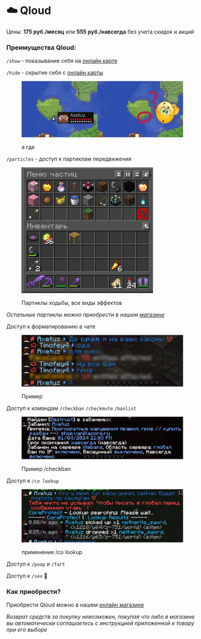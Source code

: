 # ☁️ Qloud

Цены: **175 руб./месяц** или **555 руб./навсегда** без учета скидок и акций

### Преимущества Qloud:

`/show` - показывание себя на [онлайн карте](https://map.vanillacore.ru)

`/hide` - скрытие себя с [онлайн карты](https://app.gitbook.com/o/7yqXg2KLM8QM7UFGmr6g/s/ZwWrHmIro55ysJnek1lt/)

<figure><img src="../../.gitbook/assets/куда (1).png" alt="" width="563"><figcaption><p>а где</p></figcaption></figure>

`/particles` - доступ к партиклам передвижения&#x20;

<figure><img src="../../.gitbook/assets/image (6).png" alt=""><figcaption><p>Партиклы ходьбы, все виды эффектов</p></figcaption></figure>

_Остальные партиклы можно приобрести в нашем_ [_магазине_](https://shop.vanillacore.ru)



Доступ к форматированию в чате

<figure><img src="../../.gitbook/assets/ZZZ ой ЯЯЯЯЯ.png" alt=""><figcaption><p>Пример</p></figcaption></figure>



Доступ к командам `/checkban` `/checkmute` `/banlist`

<figure><img src="../../.gitbook/assets/image (8).png" alt="" width="474"><figcaption><p>Пример /checkban</p></figcaption></figure>



Доступ к `/co lookup`

<figure><img src="../../.gitbook/assets/image (9).png" alt="" width="450"><figcaption><p>применение /co lookup</p></figcaption></figure>

Доступ к `/poop` и `/fart`

Доступ к `/sex` 🤫

### Как приобрести?

Приобрести Qloud можно в нашем [онлайн магазине](https://shop.vanillacore.ru)

_Возврат средств за покупку невозможен, покупая что либо в магазине вы автоматически соглашаетесь с инструкцией приложенной к товару при его выборе_
